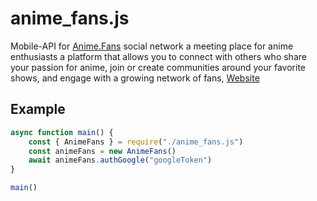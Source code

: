 # anime_fans.js
Mobile-API for [Anime.Fans](https://play.google.com/store/apps/details?id=anime.fans) social network a meeting place for anime enthusiasts a platform that allows you to connect with others who share your passion for anime, join or create communities around your favorite shows, and engage with a growing network of fans, [Website](https://anime.fans/)

## Example
```JavaScript
async function main() {
	const { AnimeFans } = require("./anime_fans.js")
	const animeFans = new AnimeFans()
	await animeFans.authGoogle("googleToken")
}

main()
```
